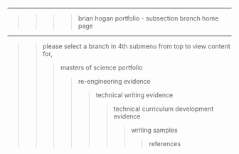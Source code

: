 ----------
>>>> brian hogan portfolio - subsection branch home page
----------
>> please select a branch in 4th submenu from top to view content for,
>>> masters of science portfolio
>>>> re-engineering evidence
>>>>> technical writing evidence
>>>>>> technical curriculum development evidence
>>>>>>> writing samples
>>>>>>>> references
